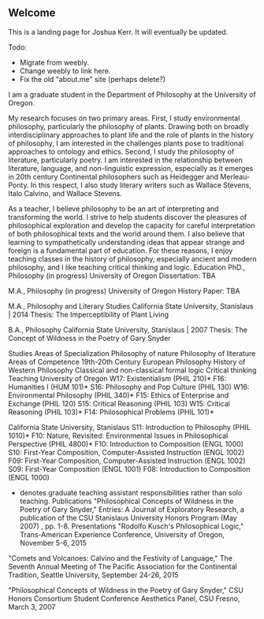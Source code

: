 ---
---

## Welcome

This is a landing page for Joshua Kerr. It will eventually be updated.

Todo:
 - Migrate from weebly.
 - Change weebly to link here.
 - Fix the old "about.me" site (perhaps delete?)

 I am a graduate student in the Department of Philosophy at the University of Oregon.

 My research focuses on two primary areas. First, I study environmental philosophy, particularly the philosophy of plants. Drawing both on broadly interdisciplinary approaches to plant life and the role of plants in the history of philosophy, I am interested in the challenges plants pose to traditional approaches to ontology and ethics. Second, I study the philosophy of literature, particularly poetry. I am interested in the relationship between literature, language, and non-linguistic expression, especially as it emerges in 20th century Continental philosophers such as Heidegger and Merleau-Ponty. In this respect, I also study literary writers such as Wallace Stevens, Italo Calvino, and Wallace Stevens.

 As a teacher, I believe philosophy to be an art of interpreting and transforming the world. I strive to help students discover the pleasures of philosophical exploration and develop the capacity for careful interpretation of both philosophical texts and the world around them. I also believe that learning to sympathetically understanding ideas that appear strange and foreign is a fundamental part of education. For these reasons, I enjoy teaching classes in the history of philosophy, especially ancient and modern philosophy, and I like teaching critical thinking and logic.
 Education
 PhD., Philosophy (in progress)
 University of Oregon
 Dissertation: TBA

 M.A., Philosophy (in progress)
 University of Oregon
 History Paper: TBA

 M.A., Philosophy and Literary Studies
 California State University, Stanislaus | 2014
 Thesis: The Imperceptibility of Plant Living

 B.A., Philosophy
 California State University, Stanislaus | 2007
 Thesis: The Concept of Wildness in the Poetry of Gary Snyder

 Studies
Areas of Specialization
Philosophy of nature
Philosophy of literature
Areas of Competence
19th-20th Century European Philosophy
History of Western Philosophy
Classical and non-classical formal logic
Critical thinking
Teaching
University of Oregon
W17: Existentialism (PHIL 210)*
F16: Humanities I (HUM 101)*
S16: Philosophy and Pop Culture (PHIL 130)
​W16: Environmental Philosophy (PHIL 340)*
F15: Ethics of Enterprise and Exchange (PHIL 120)
S15: Critical Reasoning (PHIL 103)
W15: Critical Reasoning (PHIL 103)*
F14: Philosophical Problems (PHIL 101)*

California State University, Stanislaus
S11: Introduction to Philosophy (PHIL 1010)*
F10: Nature, Revisited: Environmental Issues in Philosophical Perspective (PHIL 4800)*
F10: Introduction to Composition (ENGL 1000)
S10: First-Year Composition, Computer-Assisted Instruction (ENGL 1002)
F09: First-Year Composition, Computer-Assisted Instruction (ENGL 1002)
S09: First-Year Composition (ENGL 1001)
F08: Introduction to Composition (ENGL 1000)

* denotes graduate teaching assistant responsibilities rather than solo teaching.
Publications
"Philosophical Concepts of Wildness in the Poetry of Gary Snyder," Entries: A Journal of Exploratory Research, a publication of the CSU Stanislaus University Honors Program (May 2007) , pp. 1-8.
Presentations
"Rodolfo Kusch's Philosophical Logic," Trans-American Experience Conference, University of Oregon, November 5-6, 2015

"Comets and Volcanoes: Calvino and the Festivity of Language," The Seventh Annual Meeting of The Pacific Association for the Continental Tradition, Seattle University, September 24-26, 2015

"Philosophical Concepts of Wildness in the Poetry of Gary Snyder," CSU Honors Consortium Student Conference Aesthetics Panel, CSU Fresno, March 3, 2007

